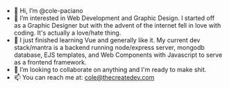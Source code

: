 - 👋 Hi, I’m @cole-paciano
- 👀 I’m interested in Web Development and Graphic Design. I started off as a Graphic Designer but with the advent of the internet fell in love with coding. It's actually a love/hate thing.
- 🌱 I just finished learning Vue and generally like it. My current dev stack/mantra is a backend running node/express server, mongodb database, EJS templates, and Web Components with Javascript to serve as a frontend framework. 
- 💞️ I’m looking to collaborate on anything and I'm ready to make shit.
- 📫 You can reach me at: cole@thecreatedev.com
<!---
cole-paciano/cole-paciano is a ✨ special ✨ repository because its `README.md` (this file) appears on your GitHub profile.
You can click the Preview link to take a look at your changes.
--->
